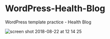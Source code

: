 # WordPress-Health-Blog
WordPress template practice - Health Blog

![screen shot 2018-08-22 at 12 14 25](https://user-images.githubusercontent.com/16766170/44460464-14465100-a605-11e8-8859-dc4eff037b4d.png)
